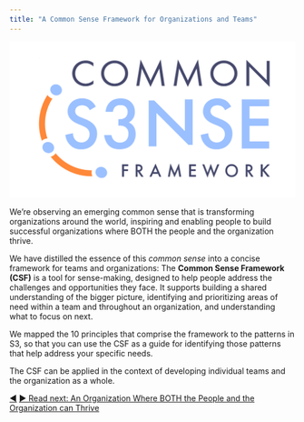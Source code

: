 ```yaml
---
title: "A Common Sense Framework for Organizations and Teams"
---
```




![The Common Sense Framework](img/csf/csf-logo.png)

We’re observing an emerging common sense that is transforming organizations around the world, inspiring and enabling people to build successful organizations where BOTH the people and the organization thrive.

We have distilled the essence of this _common sense_ into a concise  framework for teams and organizations: The **Common Sense Framework (CSF)** is a tool for sense-making, designed to help people address the challenges and opportunities they face. It supports building a shared understanding of the bigger picture, identifying and prioritizing areas of need within a team and throughout an organization, and understanding what to focus on next.

We mapped the 10 principles that comprise the framework to the patterns in S3, so that you can use the CSF as a guide for identifying those patterns that help address your specific needs.

The CSF can be applied in the context of developing individual teams and the organization as a whole. 


<div class="bottom-nav">
<a href="fractal-organization.html" title="Back to: Fractal Organization">◀</a> <a href="thrive.html" title="Read next: An Organization Where BOTH the People and the Organization can Thrive">▶ Read next: An Organization Where BOTH the People and the Organization can Thrive</a>
</div>


<script type="text/javascript">
Mousetrap.bind('g n', function() {
    window.location.href = 'thrive.html';
    return false;
});
</script>

